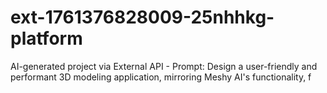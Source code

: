 # ext-1761376828009-25nhhkg-platform
AI-generated project via External API - Prompt: Design a user-friendly and performant 3D modeling application, mirroring Meshy AI's functionality, f
